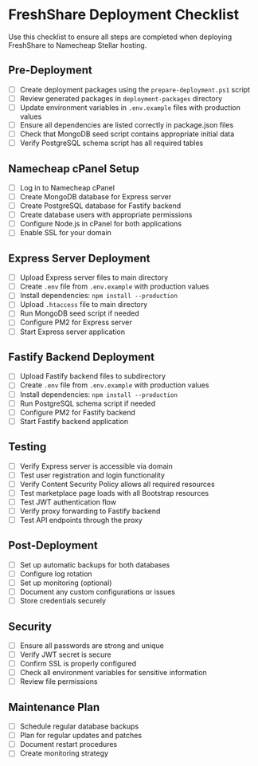 # FreshShare Deployment Checklist

Use this checklist to ensure all steps are completed when deploying FreshShare to Namecheap Stellar hosting.

## Pre-Deployment

- [ ] Create deployment packages using the `prepare-deployment.ps1` script
- [ ] Review generated packages in `deployment-packages` directory
- [ ] Update environment variables in `.env.example` files with production values
- [ ] Ensure all dependencies are listed correctly in package.json files
- [ ] Check that MongoDB seed script contains appropriate initial data
- [ ] Verify PostgreSQL schema script has all required tables

## Namecheap cPanel Setup

- [ ] Log in to Namecheap cPanel
- [ ] Create MongoDB database for Express server
- [ ] Create PostgreSQL database for Fastify backend
- [ ] Create database users with appropriate permissions
- [ ] Configure Node.js in cPanel for both applications
- [ ] Enable SSL for your domain

## Express Server Deployment

- [ ] Upload Express server files to main directory
- [ ] Create `.env` file from `.env.example` with production values
- [ ] Install dependencies: `npm install --production`
- [ ] Upload `.htaccess` file to main directory
- [ ] Run MongoDB seed script if needed
- [ ] Configure PM2 for Express server
- [ ] Start Express server application

## Fastify Backend Deployment

- [ ] Upload Fastify backend files to subdirectory
- [ ] Create `.env` file from `.env.example` with production values
- [ ] Install dependencies: `npm install --production`
- [ ] Run PostgreSQL schema script if needed
- [ ] Configure PM2 for Fastify backend
- [ ] Start Fastify backend application

## Testing

- [ ] Verify Express server is accessible via domain
- [ ] Test user registration and login functionality
- [ ] Verify Content Security Policy allows all required resources
- [ ] Test marketplace page loads with all Bootstrap resources
- [ ] Test JWT authentication flow
- [ ] Verify proxy forwarding to Fastify backend
- [ ] Test API endpoints through the proxy

## Post-Deployment

- [ ] Set up automatic backups for both databases
- [ ] Configure log rotation
- [ ] Set up monitoring (optional)
- [ ] Document any custom configurations or issues
- [ ] Store credentials securely

## Security

- [ ] Ensure all passwords are strong and unique
- [ ] Verify JWT secret is secure
- [ ] Confirm SSL is properly configured
- [ ] Check all environment variables for sensitive information
- [ ] Review file permissions

## Maintenance Plan

- [ ] Schedule regular database backups
- [ ] Plan for regular updates and patches
- [ ] Document restart procedures
- [ ] Create monitoring strategy
